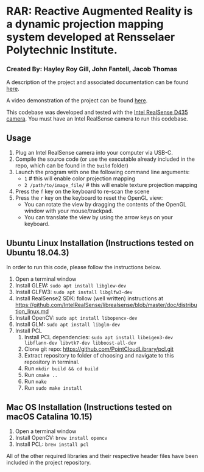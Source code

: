 # RAR: Reactive Augmented Reality is a dynamic projection mapping system developed at Rensselaer Polytechnic Institute.
### Created By: Hayley Roy Gill, John Fantell, Jacob Thomas

A description of the project and associated documentation can be found [here](https://docs.google.com/document/d/1wBSYk6mY-V3U5HuCtDWflDMBsRbJjLrnCX-JDJTwIB0/edit?usp=sharing).

A video demonstration of the project can be found [here](https://youtu.be/G3er5F2yGaY).

This codebase was developed and tested with the [Intel RealSense D435 camera](https://www.intelrealsense.com/depth-camera-d435/). You must have an Intel RealSense camera to run this codebase.

## Usage

1. Plug an Intel RealSense camera into your computer via USB-C.
2. Compile the source code (or use the executable already included in the repo, which can be found in the `build` folder)
3. Launch the program with one the following command line arguments:
    - `1` # this will enable color projection mapping
    - `2 /path/to/image_file/` # this will enable texture projection mapping
4. Press the `f` key on the keyboard to re-scan the scene
5. Press the `r` key on the keyboard to reset the OpenGL view:
    - You can rotate the view by dragging the contents of the OpenGL window with your mouse/trackpad.   
    - You can translate the view by using the arrow keys on your keyboard.

## Ubuntu Linux Installation (Instructions tested on Ubuntu 18.04.3)

In order to run this code, please follow the instructions below.

1. Open a terminal window
2. Install GLEW: `sudo apt install libglew-dev`
3. Install GLFW3: `sudo apt install libglfw3-dev`
4. Install RealSense2 SDK: follow (well written) instructions at https://github.com/IntelRealSense/librealsense/blob/master/doc/distribution_linux.md
5. Install OpenCV: `sudo apt install libopencv-dev`
6. Install GLM: `sudo apt install libglm-dev`
7. Install PCL
    1. Install PCL dependencies: `sudo apt install libeigen3-dev libflann-dev libvtk7-dev libboost-all-dev`
    2. Clone git repo: https://github.com/PointCloudLibrary/pcl.git
    3. Extract repository to folder of choosing and navigate to this repository in terminal.
    4. Run `mkdir build && cd build`
    5. Run `cmake ..`
    6. Run `make`
    7. Run `sudo make install`
    
## Mac OS Installation (Instructions tested on macOS Catalina 10.15)

1. Open a terminal window
2. Install OpenCV: `brew install opencv`
3. Install PCL: `brew install pcl`

All of the other required libraries and their respective header files have been included in the project repository.

